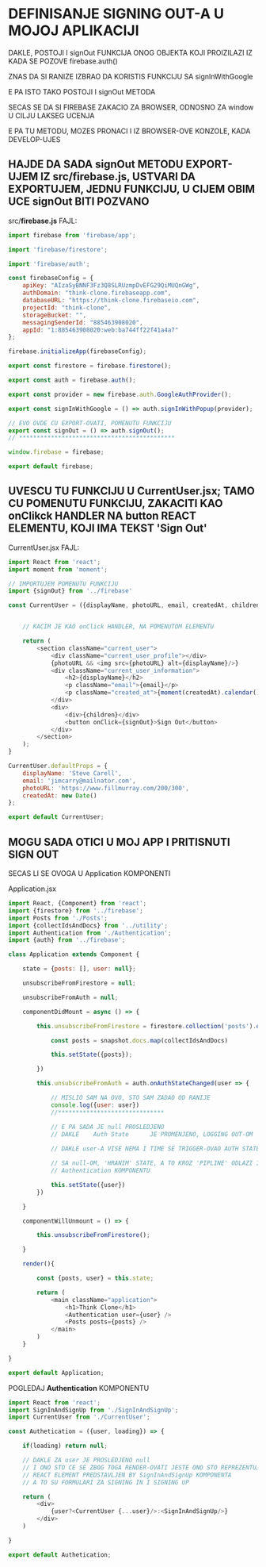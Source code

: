 # DEFINISANJE SIGNING OUT-A U MOJOJ APLIKACIJI

DAKLE, POSTOJI I signOut FUNKCIJA ONOG OBJEKTA KOJI PROIZILAZI IZ KADA SE POZOVE firebase.auth()

ZNAS DA SI RANIZE IZBRAO DA KORISTIS FUNKCIJU SA signInWithGoogle

E PA ISTO TAKO POSTOJI I signOut METODA

SECAS SE DA SI FIREBASE ZAKACIO ZA BROWSER, ODNOSNO ZA window U CILJU LAKSEG UCENJA

E PA TU METODU, MOZES PRONACI I IZ BROWSER-OVE KONZOLE, KADA DEVELOP-UJES

## HAJDE DA SADA signOut METODU EXPORT-UJEM IZ src/firebase.js, USTVARI DA EXPORTUJEM, JEDNU FUNKCIJU, U CIJEM OBIM UCE signOut BITI POZVANO

src/**firebase.js** FAJL:

```javascript
import firebase from 'firebase/app';

import 'firebase/firestore';

import 'firebase/auth';

const firebaseConfig = {
    apiKey: "AIzaSyBNNF3Fz3Q8SLRUzmpDvEFG29QiMUQnGWg",
    authDomain: "think-clone.firebaseapp.com",
    databaseURL: "https://think-clone.firebaseio.com",
    projectId: "think-clone",
    storageBucket: "",
    messagingSenderId: "885463908020",
    appId: "1:885463908020:web:ba744ff22f41a4a7"
};

firebase.initializeApp(firebaseConfig);

export const firestore = firebase.firestore();

export const auth = firebase.auth();

export const provider = new firebase.auth.GoogleAuthProvider();

export const signInWithGoogle = () => auth.signInWithPopup(provider);

// EVO OVDE CU EXPORT-OVATI, POMENUTU FUNKCIJU
export const signOut = () => auth.signOut();
// ********************************************

window.firebase = firebase;

export default firebase;
```

## UVESCU TU FUNKCIJU U CurrentUser.jsx; TAMO CU POMENUTU FUNKCIJU, ZAKACITI KAO onClikck HANDLER NA button REACT ELEMENTU, KOJI IMA TEKST 'Sign Out'

CurrentUser.jsx FAJL:

```javascript
import React from 'react';
import moment from 'moment';

// IMPORTUJEM POMENUTU FUNKCIJU
import {signOut} from '../firebase'

const CurrentUser = ({displayName, photoURL, email, createdAt, children}) => {


    // KACIM JE KAO onClick HANDLER, NA POMENUTOM ELEMENTU

    return (
        <section className="current_user">
            <div className="current_user_profile"></div>
            {photoURL && <img src={photoURL} alt={displayName}/>}
            <div className="current_user_information">
                <h2>{displayName}</h2>
                <p className="email">{email}</p>
                <p className="created_at">{moment(createdAt).calendar()}</p>
            </div>
            <div>
                <div>{children}</div>
                <button onClick={signOut}>Sign Out</button>
            </div>
        </section>
    );
}

CurrentUser.defaultProps = {
    displayName: 'Steve Carell',
    email: 'jimcarry@mailnator.com',
    photoURL: 'https://www.fillmurray.com/200/300',
    createdAt: new Date()
};

export default CurrentUser;
```

## MOGU SADA OTICI U MOJ APP I PRITISNUTI SIGN OUT

SECAS LI SE OVOGA U Application KOMPONENTI

Application.jsx

```javascript
import React, {Component} from 'react';
import {firestore} from '../firebase';
import Posts from './Posts';
import {collectIdsAndDocs} from '../utility';
import Authentication from './Authentication';
import {auth} from '../firebase';

class Application extends Component {

    state = {posts: [], user: null};

    unsubscribeFromFirestore = null;

    unsubscribeFromAuth = null;

    componentDidMount = async () => {

        this.unsubscribeFromFirestore = firestore.collection('posts').onSnapshot(snapshot => {    //

            const posts = snapshot.docs.map(collectIdsAndDocs)

            this.setState({posts});

        })

        this.unsubscribeFromAuth = auth.onAuthStateChanged(user => {

            // MISLIO SAM NA OVO, STO SAM ZADAO OD RANIJE
            console.log({user: user})
            //******************************

            // E PA SADA JE null PROSLEDJENO
            // DAKLE    Auth State      JE PROMENJENO, LOGGING OUT-OM
            
            // DAKLE user-A VISE NEMA I TIME SE TRIGGER-OVAO AUTH STATE CHANGE

            // SA null-OM, 'HRANIM' STATE, A TO KROZ 'PIPLINE' ODLAZI I U (JER SAM TAKO RANIJE DEFINISAO)
            // Authentication KOMPONENTU

            this.setState({user})
        })

    }

    componentWillUnmount = () => {

        this.unsubscribeFromFirestore();

    }

    render(){

        const {posts, user} = this.state;

        return (
            <main className="application">
                <h1>Think Clone</h1>
                <Authentication user={user} />
                <Posts posts={posts} />
            </main>
        )
    }

}

export default Application;
```

POGLEDAJ **Authentication** KOMPONENTU

```javascript
import React from 'react';
import SignInAndSignUp from './SignInAndSignUp';
import CurrentUser from './CurrentUser';

const Authetication = ({user, loading}) => {

    if(loading) return null;

    // DAKLE ZA user JE PROSLEDJENO null
    // I ONO STO CE SE ZBOG TOGA RENDER-OVATI JESTE ONO STO REPREZENTUJE
    // REACT ELEMENT PREDSTAVLJEN BY SignInAndSignUp KOMPONENTA
    // A TO SU FORMULARI ZA SIGNING IN I SIGNING UP

    return (
        <div>
            {user?<CurrentUser {...user}/>:<SignInAndSignUp/>}
        </div>
    )

}

export default Authetication;
```

